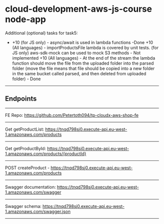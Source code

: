 # cloud-development-aws-js-course node-app

Additional (optional) tasks for task5:

- +10 (for JS only) - async/await is used in lambda functions -Done
  +10 (All languages) - importProductsFile lambda is covered by unit tests. (for JS only) aws-sdk-mock can be used to mock S3 methods - Not implemented
  +10 (All languages) - At the end of the stream the lambda function should move the file from the uploaded folder into the parsed folder (move the file means that file should be copied into a new folder in the same bucket called parsed, and then deleted from uploaded folder) - Done

---

## Endpoints

---

FE Repo: https://github.com/Petertoth094/tp-cloudx-aws-shop-fe

---

Get getProductList: https://tnqd798sj0.execute-api.eu-west-1.amazonaws.com/products

---

Get getProductById: https://tnqd798sj0.execute-api.eu-west-1.amazonaws.com/products/{productId}

---

POST createProduct - https://tnqd798sj0.execute-api.eu-west-1.amazonaws.com/products

---

Swagger documentation: https://tnqd798sj0.execute-api.eu-west-1.amazonaws.com/swagger

---

Swagger schema: https://tnqd798sj0.execute-api.eu-west-1.amazonaws.com/swagger.json

---
